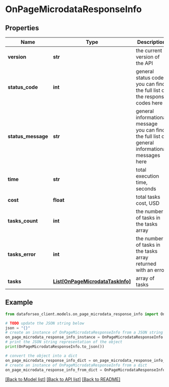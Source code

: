 # OnPageMicrodataResponseInfo


## Properties

Name | Type | Description | Notes
------------ | ------------- | ------------- | -------------
**version** | **str** | the current version of the API | [optional] 
**status_code** | **int** | general status code you can find the full list of the response codes here | [optional] 
**status_message** | **str** | general informational message you can find the full list of general informational messages here | [optional] 
**time** | **str** | total execution time, seconds | [optional] 
**cost** | **float** | total tasks cost, USD | [optional] 
**tasks_count** | **int** | the number of tasks in the tasks array | [optional] 
**tasks_error** | **int** | the number of tasks in the tasks array returned with an error | [optional] 
**tasks** | [**List[OnPageMicrodataTaskInfo]**](OnPageMicrodataTaskInfo.md) | array of tasks | [optional] 

## Example

```python
from dataforseo_client.models.on_page_microdata_response_info import OnPageMicrodataResponseInfo

# TODO update the JSON string below
json = "{}"
# create an instance of OnPageMicrodataResponseInfo from a JSON string
on_page_microdata_response_info_instance = OnPageMicrodataResponseInfo.from_json(json)
# print the JSON string representation of the object
print(OnPageMicrodataResponseInfo.to_json())

# convert the object into a dict
on_page_microdata_response_info_dict = on_page_microdata_response_info_instance.to_dict()
# create an instance of OnPageMicrodataResponseInfo from a dict
on_page_microdata_response_info_from_dict = OnPageMicrodataResponseInfo.from_dict(on_page_microdata_response_info_dict)
```
[[Back to Model list]](../README.md#documentation-for-models) [[Back to API list]](../README.md#documentation-for-api-endpoints) [[Back to README]](../README.md)


